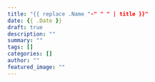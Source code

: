```yaml
---
title: "{{ replace .Name "-" " " | title }}"
date: {{ .Date }}
draft: true
description: ""
summary: ""
tags: []
categories: []
author: ""
featured_image: ""
---
```

